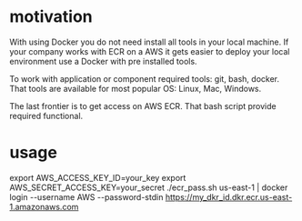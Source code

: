 # motivation
With using Docker you do not need install all tools in your local machine.
If your company works with ECR on a AWS it gets easier to deploy your local environment use a Docker with pre installed tools.

To work with application or component required tools: git, bash, docker.
That tools are available for most popular OS: Linux, Mac, Windows.

The last frontier is to get access on AWS ECR.
That bash script provide required functional.

# usage
export AWS_ACCESS_KEY_ID=your_key
export AWS_SECRET_ACCESS_KEY=your_secret
./ecr_pass.sh us-east-1 | docker login --username AWS --password-stdin https://my_dkr_id.dkr.ecr.us-east-1.amazonaws.com
